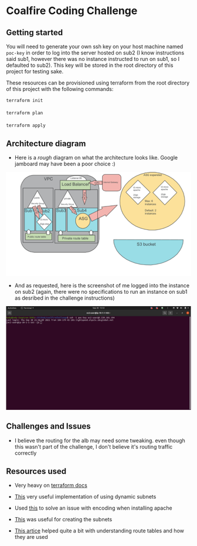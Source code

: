 # Coalfire Coding Challenge

## Getting started

You will need to generate your own ssh key on your host machine named `poc-key` in order to log into the server hosted on sub2 (I know instructions said sub1, however there was no instance instructed to run on sub1, so I defaulted to sub2).  This key will be stored in the root directory of this project for testing sake.

These resources can be provisioned using terraform from the root directory of this project with the following commands:

```bash
terraform init

terraform plan

terraform apply
```

## Architecture diagram

- Here is a *rough* diagram on what the architecture looks like. Google jamboard may have been a poor choice :)

![diagram](images/architecture-diagram.jpg)

- And as requested, here is the screenshot of me logged into the instance on sub2 (again, there were no specifications to run an instance on sub1 as desribed in the challenge instructions)

![screenshot](./images/coalfire-login.jpg)

## Challenges and Issues

- I believe the routing for the alb may need some tweaking. even though this wasn't part of the challenge, I don't believe it's routing traffic correctly

## Resources used

- Very heavy on [terraform docs](https://registry.terraform.io/providers/hashicorp/aws/latest/docs)

- [This](https://stackoverflow.com/questions/51739482/terraform-how-to-associate-multiple-subnet-to-route-table) very useful implementation of using dynamic subnets

- Used [this](https://stackoverflow.com/questions/59358540/how-to-use-templatefile-in-terraform-ec2-launch-template-user-data) to solve an issue with encoding when installing apache

- [This](https://stackoverflow.com/questions/51196693/terraform-how-to-create-multiple-aws-subnets-from-one-resource-block) was useful for creating the subnets

- [This artice](https://medium.com/@mda590/aws-routing-101-67879d23014d) helped quite a bit with understanding route tables and how they are used

